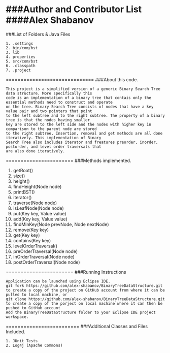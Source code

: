 ###Author and Contributor List
####Alex Shabanov
==============================
###List of Folders & Java Files
```
1. .settings
2. bin/com/bst
3. lib
4. properties
5. src/com/bst
6. .classpath
7. .project
```
==============================
###About this code.
```
This project is a simplified version of a generic Binary Search Tree data structure. More specifically this
code is an implementation of a binary tree that contais only the essential methods need to construct and operate
on the tree. Binary Search Tree consists of nodes that have a key value pair and two pointers that point
to the left subtree and to the right subtree. The property of a binary tree is that the nodes having smaller
key are stored to the left side and the nodes with higher key in comparison to the parent node are stored
to the right subtree. Insertion, removal and get methods are all done iteratively. This implementation of Binary
Search Tree also includes iterator and freatures preorder, inorder, postorder, and level order traversals that
are also done iteratively.
```
=======================
###Methods implemented.
1.  getRoot()
2.  size()
3.  height()
4.  findHeight(Node node)
5.  printBST()
6.  iterator()
7.  traverse(Node node)
8.  isLeafNode(Node node)
9.  put(Key key, Value value)
10. add(Key key, Value value)
11. findMinKey(Node prevNode, Node nextNode)
12. remove(Key key)
13. get(Key key)
14. contains(Key key)
15. levelOrderTraversal()
16. preOrderTraversal(Node node)
17. inOrderTraversal(Node node)
18. postOrderTraversal(Node node)

=======================
###Running Instructions
```
Application can be launched using Eclipse IDE.
git fork https://github.com/alex-shabanov/BinaryTreeDataStructure.git  
to create a copy of the project on GitHub account from where it can be pulled to local machine, or
git clone https://github.com/alex-shabanov/BinaryTreeDataStructure.git 
to create a copy of the porject on local machine where it can then be pushed to GitHub account
Add the BinaryTreeDataStructure folder to your Eclipse IDE project workspace.
```
=========================
###Additional Classes and Files Included.
```
1. JUnit Tests
2. Log4j (Apache Commons)
```